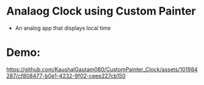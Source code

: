 # Analaog Clock using Custom Painter

- An analog app that displays local time 

# Demo:

https://github.com/KaushalGautam080/CustomPainter_Clock/assets/101984287/cf808477-b0e1-4232-9f02-ceee227cb150

